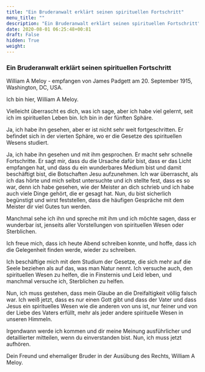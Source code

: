 ```yaml
---
title: "Ein Bruderanwalt erklärt seinen spirituellen Fortschritt"
menu_title: ""
description: "Ein Bruderanwalt erklärt seinen spirituellen Fortschritt"
date: 2020-08-01 06:25:48+00:81
draft: False
hidden: True
weight:
---
```

### Ein Bruderanwalt erklärt seinen spirituellen Fortschritt

William A Meloy - empfangen von James Padgett am 20. September 1915, Washington, DC, USA.

Ich bin hier, William A Meloy.

Vielleicht überrascht es dich, was ich sage, aber ich habe viel gelernt, seit ich im spirituellen Leben bin. Ich bin in der fünften Sphäre.

Ja, ich habe ihn gesehen, aber er ist nicht sehr weit fortgeschritten. Er befindet sich in der vierten Sphäre, wo er die Gesetze des spirituellen Wesens studiert.

Ja, ich habe ihn gesehen und mit ihm gesprochen. Er macht sehr schnelle Fortschritte. Er sagt mir, dass du die Ursache dafür bist, dass er das Licht empfangen hat, und dass du ein wunderbares Medium bist und damit beschäftigt bist, die Botschaften Jesu aufzunehmen. Ich war überrascht, als ich das hörte und mich selbst untersuchte und ich stellte fest, dass es so war, denn ich habe gesehen, wie der Meister an dich schrieb und ich habe auch viele Dinge gehört, die er gesagt hat. Nun, du bist sicherlich begünstigt und wirst feststellen, dass die häufigen Gespräche mit dem Meister dir viel Gutes tun werden.

Manchmal sehe ich ihn und spreche mit ihm und ich möchte sagen, dass er wunderbar ist, jenseits aller Vorstellungen von spirituellen Wesen oder Sterblichen.

Ich freue mich, dass ich heute Abend schreiben konnte, und hoffe, dass ich die Gelegenheit finden werde, wieder zu schreiben.

Ich beschäftige mich mit dem Studium der Gesetze, die sich mehr auf die Seele beziehen als auf das, was man Natur nennt. Ich versuche auch, den spirituellen Wesen zu helfen, die in Finsternis und Leid leben, und manchmal versuche ich, Sterblichen zu helfen.

Nun, ich muss gestehen, dass mein Glaube an die Dreifaltigkeit völlig falsch war. Ich weiß jetzt, dass es nur einen Gott gibt und dass der Vater und dass Jesus ein spirituelles Wesen wie die anderen von uns ist, nur feiner und von der Liebe des Vaters erfüllt, mehr als jeder andere spirituelle Wesen in unseren Himmeln.

Irgendwann werde ich kommen und dir meine Meinung ausführlicher und detaillierter mitteilen, wenn du einverstanden bist. Nun, ich muss jetzt aufhören.

Dein Freund und ehemaliger Bruder in der Ausübung des Rechts, William A Meloy.

